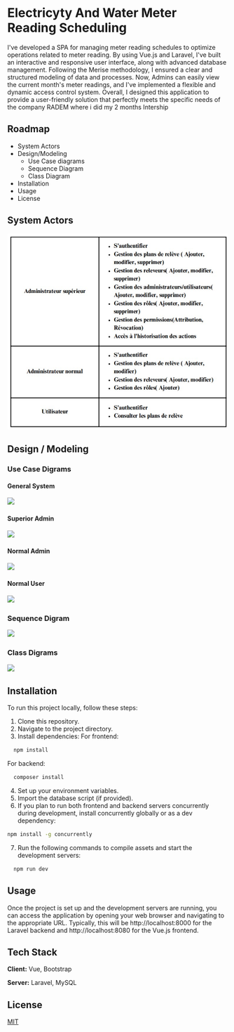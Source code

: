 
# Electricyty And Water Meter Reading Scheduling

I've developed a SPA for managing meter reading schedules to optimize operations related to meter reading. By using Vue.js and Laravel, I've built an interactive and responsive user interface, along with advanced database management. Following the Merise methodology, I ensured a clear and structured modeling of data and processes. Now, Admins can easily view the current month's meter readings, and I've implemented a flexible and dynamic access control system. Overall, I designed this application to provide a user-friendly solution that perfectly meets the specific needs of the company RADEM where i did my 2 months Intership

## Roadmap

- System Actors
- Design/Modeling
    - Use Case diagrams
    - Sequence Diagram
    - Class Diagram
- Installation
- Usage
- License

## System Actors

![](Readme_images/1.png)

## Design / Modeling

### Use Case Digrams
#### General System

![](eadme_images/2.png)


#### Superior Admin

![](eadme_images/5.png)

#### Normal Admin

![](eadme_images/6.png)

#### Normal User

![](eadme_images/7.png)

### Sequence Digram

![](eadme_images/3.png)

### Class Digrams

![](eadme_images/4.png)

## Installation

To run this project locally, follow these steps:

1. Clone this repository.
2. Navigate to the project directory.
3. Install dependencies:
For frontend:
```bash
  npm install
```
For backend:
```bash
  composer install
```
4. Set up your environment variables.
5. Import the database script (if provided).
6. If you plan to run both frontend and backend servers concurrently during development, install concurrently globally or as a dev dependency:

```bash
npm install -g concurrently
```
7. Run the following commands to compile assets and start the development servers:
```bash
  npm run dev
```


## Usage

Once the project is set up and the development servers are running, you can access the application by opening your web browser and navigating to the appropriate URL. Typically, this will be http://localhost:8000 for the Laravel backend and http://localhost:8080 for the Vue.js frontend.

## Tech Stack

**Client:** Vue, Bootstrap

**Server:** Laravel, MySQL

## License

[MIT](https://choosealicense.com/licenses/mit/)



